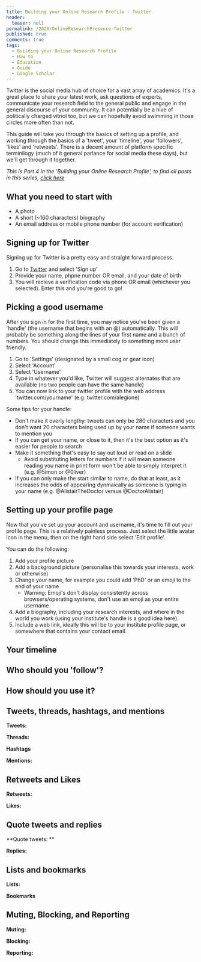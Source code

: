 ```yaml
---
title: Building your Online Research Profile - Twitter
header:
  teaser: null
permalink: /2020/OnlineResearchPresence-Twitter
published: true
comments: true
tags:
  - Building your Online Research Profile
  - How to
  - Education
  - Guide
  - Google Scholar
---
```

Twitter is the social media hub of choice for a vast array of academics. It's a great place to share your latest work, ask questions of experts, communicate your research field to the general public and engage in the general discourse of your community. It can potentially be a hive of politically charged vitriol too, but we can hopefully avoid swimming in those circles more often than not.

This guide will take you through the basics of setting up a profile, and working through the basics of a 'tweet', your 'timeline', your 'followers', 'likes' and 'retweets'. There is a decent amount of platform specific terminilogy (much of it general parlance for social media these days), but we'll get through it together.



_This is Part 4 in the 'Building your Online Research Profile', to find all posts in this series, [click here]({{site.baseurl}}/tags/#building-your-online-research-profile)_

## What you need to start with
- A photo
- A short (~160 characters) biography
- An email address or mobile phone number (for account verification)

## Signing up for Twitter
Signing up for Twitter is a pretty easy and straight forward process.
1. Go to [Twitter](https://twitter.com/) and select 'Sign up'
2. Provide your name, phpne number OR email, and your date of birth
3. You will recieve a verification code via phone OR email (whichever you selected). Enter this and you're good to go!

## Picking a good username
After you sign in for the first time, you may notice you've been given a 'handle' (the username that begins with an @) automatically. This will probably be something along the lines of your first name and a bunch of numbers. You should change this immediately to something more user friendly.

1. Go to 'Settings' (designated by a small cog or gear icon)
2. Select 'Account'
3. Select 'Username'
4. Type in whatever you'd like, Twitter will suggest alternates that are available (no two people can have the same handle)
5. You can now link to your twitter profile with the web address 'twitter.com/yourname' (e.g. twitter.com/alegione)

Some tips for your handle:
+ Don't make it overly lengthy: tweets can only be 280 characters and you don't want 20 characters being used up by your name if someone wants to mention you
+ If you can get your name, or close to it, then it's the best option as it's easier for people to search
+ Make it something that's easy to say out loud or read on a slide
	* Avoid substituting letters for numbers if it will mean someone reading you name in print form won't be able to simply interpret it (e.g. @5imon or @0liver)
+ If you can only make the start similar to name, do that at least, as it increases the odds of appearing dynmaically as someone is typing in your name (e.g. @AlistairTheDoctor versus @DoctorAlistair)

## Setting up your profile page
Now that you've set up your account and username, it's time to fill out your profile page. This is a relatively painless process. Just select the little avatar icon in the menu, then on the right hand side select 'Edit profile'.

You can do the following:
1. Add your profile picture
2. Add a background picture (personalise this towards your interests, work or otherwise)
3. Change your name, for example you could add 'PhD' or an emoji to the end of your name
	+ Warning: Emoji's don't display consistently across browsers/operating systems, don't use an emoji as your entire username
4. Add a biography, including your research interests, and where in the world you work (using your institute's handle is a good idea here).
5. Include a web link, ideally this will be to your institute profile page, or somewhere that contains your contact email.

## Your timeline


## Who should you 'follow'?


## How should you use it?


## Tweets, threads, hashtags, and mentions
**Tweets:**


**Threads:**


**Hashtags**


**Mentions:**


## Retweets and Likes
**Retweets:** 


**Likes:**


## Quote tweets and replies
**Quote tweets: **


**Replies:**

## Lists and bookmarks
**Lists:**


**Bookmarks**

## Muting, Blocking, and Reporting
**Muting:**

**Blocking:**

**Reporting:**
